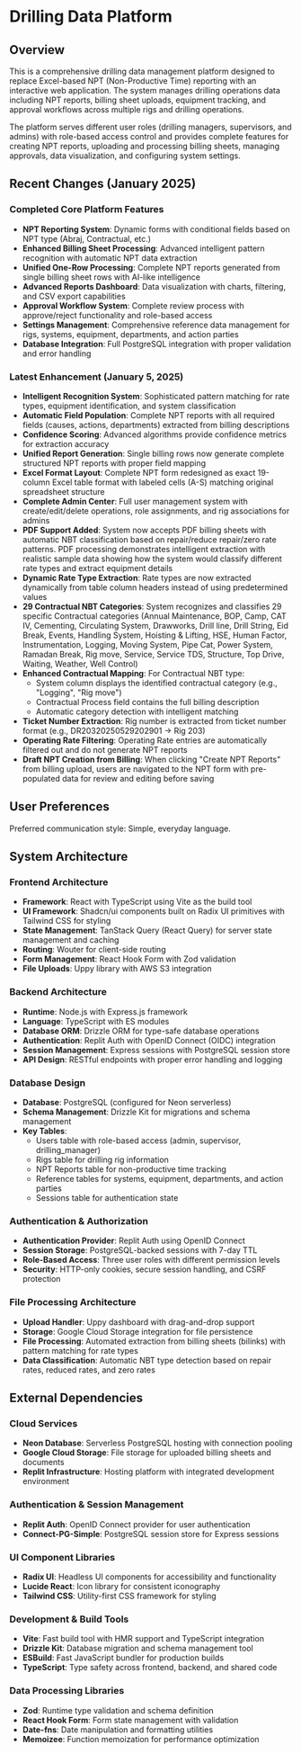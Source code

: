 # Drilling Data Platform

## Overview

This is a comprehensive drilling data management platform designed to replace Excel-based NPT (Non-Productive Time) reporting with an interactive web application. The system manages drilling operations data including NPT reports, billing sheet uploads, equipment tracking, and approval workflows across multiple rigs and drilling operations.

The platform serves different user roles (drilling managers, supervisors, and admins) with role-based access control and provides complete features for creating NPT reports, uploading and processing billing sheets, managing approvals, data visualization, and configuring system settings.

## Recent Changes (January 2025)

### Completed Core Platform Features
- **NPT Reporting System**: Dynamic forms with conditional fields based on NPT type (Abraj, Contractual, etc.)
- **Enhanced Billing Sheet Processing**: Advanced intelligent pattern recognition with automatic NPT data extraction
- **Unified One-Row Processing**: Complete NPT reports generated from single billing sheet rows with AI-like intelligence
- **Advanced Reports Dashboard**: Data visualization with charts, filtering, and CSV export capabilities
- **Approval Workflow System**: Complete review process with approve/reject functionality and role-based access
- **Settings Management**: Comprehensive reference data management for rigs, systems, equipment, departments, and action parties
- **Database Integration**: Full PostgreSQL integration with proper validation and error handling

### Latest Enhancement (January 5, 2025)
- **Intelligent Recognition System**: Sophisticated pattern matching for rate types, equipment identification, and system classification
- **Automatic Field Population**: Complete NPT reports with all required fields (causes, actions, departments) extracted from billing descriptions
- **Confidence Scoring**: Advanced algorithms provide confidence metrics for extraction accuracy
- **Unified Report Generation**: Single billing rows now generate complete structured NPT reports with proper field mapping
- **Excel Format Layout**: Complete NPT form redesigned as exact 19-column Excel table format with labeled cells (A-S) matching original spreadsheet structure
- **Complete Admin Center**: Full user management system with create/edit/delete operations, role assignments, and rig associations for admins
- **PDF Support Added**: System now accepts PDF billing sheets with automatic NBT classification based on repair/reduce repair/zero rate patterns. PDF processing demonstrates intelligent extraction with realistic sample data showing how the system would classify different rate types and extract equipment details
- **Dynamic Rate Type Extraction**: Rate types are now extracted dynamically from table column headers instead of using predetermined values
- **29 Contractual NBT Categories**: System recognizes and classifies 29 specific Contractual categories (Annual Maintenance, BOP, Camp, CAT IV, Cementing, Circulating System, Drawworks, Drill line, Drill String, Eid Break, Events, Handling System, Hoisting & Lifting, HSE, Human Factor, Instrumentation, Logging, Moving System, Pipe Cat, Power System, Ramadan Break, Rig move, Service, Service TDS, Structure, Top Drive, Waiting, Weather, Well Control)
- **Enhanced Contractual Mapping**: For Contractual NBT type:
  - System column displays the identified contractual category (e.g., "Logging", "Rig move")
  - Contractual Process field contains the full billing description
  - Automatic category detection with intelligent matching
- **Ticket Number Extraction**: Rig number is extracted from ticket number format (e.g., DR20320250529202901 → Rig 203)
- **Operating Rate Filtering**: Operating Rate entries are automatically filtered out and do not generate NPT reports
- **Draft NPT Creation from Billing**: When clicking "Create NPT Reports" from billing upload, users are navigated to the NPT form with pre-populated data for review and editing before saving

## User Preferences

Preferred communication style: Simple, everyday language.

## System Architecture

### Frontend Architecture
- **Framework**: React with TypeScript using Vite as the build tool
- **UI Framework**: Shadcn/ui components built on Radix UI primitives with Tailwind CSS for styling
- **State Management**: TanStack Query (React Query) for server state management and caching
- **Routing**: Wouter for client-side routing
- **Form Management**: React Hook Form with Zod validation
- **File Uploads**: Uppy library with AWS S3 integration

### Backend Architecture
- **Runtime**: Node.js with Express.js framework
- **Language**: TypeScript with ES modules
- **Database ORM**: Drizzle ORM for type-safe database operations
- **Authentication**: Replit Auth with OpenID Connect (OIDC) integration
- **Session Management**: Express sessions with PostgreSQL session store
- **API Design**: RESTful endpoints with proper error handling and logging

### Database Design
- **Database**: PostgreSQL (configured for Neon serverless)
- **Schema Management**: Drizzle Kit for migrations and schema management
- **Key Tables**:
  - Users table with role-based access (admin, supervisor, drilling_manager)
  - Rigs table for drilling rig information
  - NPT Reports table for non-productive time tracking
  - Reference tables for systems, equipment, departments, and action parties
  - Sessions table for authentication state

### Authentication & Authorization
- **Authentication Provider**: Replit Auth using OpenID Connect
- **Session Storage**: PostgreSQL-backed sessions with 7-day TTL
- **Role-Based Access**: Three user roles with different permission levels
- **Security**: HTTP-only cookies, secure session handling, and CSRF protection

### File Processing Architecture
- **Upload Handler**: Uppy dashboard with drag-and-drop support
- **Storage**: Google Cloud Storage integration for file persistence
- **File Processing**: Automated extraction from billing sheets (bilinks) with pattern matching for rate types
- **Data Classification**: Automatic NBT type detection based on repair rates, reduced rates, and zero rates

## External Dependencies

### Cloud Services
- **Neon Database**: Serverless PostgreSQL hosting with connection pooling
- **Google Cloud Storage**: File storage for uploaded billing sheets and documents
- **Replit Infrastructure**: Hosting platform with integrated development environment

### Authentication & Session Management
- **Replit Auth**: OpenID Connect provider for user authentication
- **Connect-PG-Simple**: PostgreSQL session store for Express sessions

### UI Component Libraries
- **Radix UI**: Headless UI components for accessibility and functionality
- **Lucide React**: Icon library for consistent iconography
- **Tailwind CSS**: Utility-first CSS framework for styling

### Development & Build Tools
- **Vite**: Fast build tool with HMR support and TypeScript integration
- **Drizzle Kit**: Database migration and schema management tool
- **ESBuild**: Fast JavaScript bundler for production builds
- **TypeScript**: Type safety across frontend, backend, and shared code

### Data Processing Libraries
- **Zod**: Runtime type validation and schema definition
- **React Hook Form**: Form state management with validation
- **Date-fns**: Date manipulation and formatting utilities
- **Memoizee**: Function memoization for performance optimization